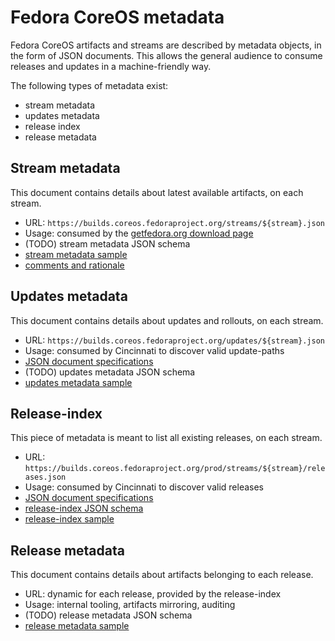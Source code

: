 # Fedora CoreOS metadata

Fedora CoreOS artifacts and streams are described by metadata objects, in the form of JSON documents.
This allows the general audience to consume releases and updates in a machine-friendly way.

The following types of metadata exist:
 * stream metadata
 * updates metadata
 * release index
 * release metadata

## Stream metadata

This document contains details about latest available artifacts, on each stream.

 * URL: `https://builds.coreos.fedoraproject.org/streams/${stream}.json`
 * Usage: consumed by the [getfedora.org download page](https://getfedora.org/en/coreos/download/)
 * (TODO) stream metadata JSON schema
 * [stream metadata sample][stream-sample]
 * [comments and rationale][stream-rationale]

[stream-sample]: ./stream/sample.json
[stream-rationale]: ./stream/rationale.yaml

## Updates metadata

This document contains details about updates and rollouts, on each stream.

 * URL: `https://builds.coreos.fedoraproject.org/updates/${stream}.json`
 * Usage: consumed by Cincinnati to discover valid update-paths
 * [JSON document specifications][updates-specs]
 * (TODO) updates metadata JSON schema
 * [updates metadata sample][updates-sample]

[updates-sample]: ./updates/sample.json
[updates-specs]: ./updates/specifications.md

## Release-index

This piece of metadata is meant to list all existing releases, on each stream.

 * URL: `https://builds.coreos.fedoraproject.org/prod/streams/${stream}/releases.json`
 * Usage: consumed by Cincinnati to discover valid releases
 * [JSON document specifications][release-index-specs]
 * [release-index JSON schema][release-index-schema]
 * [release-index sample][release-index-sample]

[release-index-schema]: ./release-index/fcos-release-index-schema.json
[release-index-sample]: ./release-index/sample.json
[release-index-specs]: ./release-index/specifications.md

## Release metadata

This document contains details about artifacts belonging to each release.

 * URL: dynamic for each release, provided by the release-index
 * Usage: internal tooling, artifacts mirroring, auditing
 * (TODO) release metadata JSON schema
 * [release metadata sample][release-sample]

[release-sample]: ./release/sample.json

